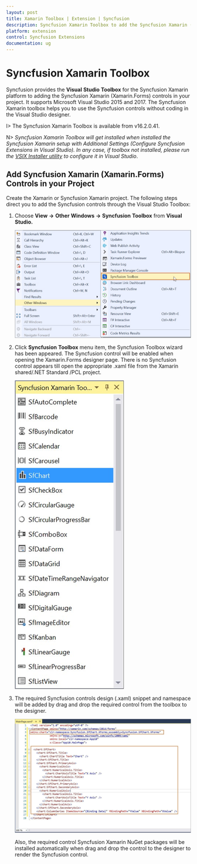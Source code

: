 ```yaml
---
layout: post
title: Xamarin Toolbox | Extension | Syncfusion
description: Syncfusion Xamarin Toolbox to add the Syncfusion Xamarin (Xamarin.Forms) controls in your project without coding in the Visual Studio designer.
platform: extension
control: Syncfusion Extensions
documentation: ug
---
```


# Syncfusion Xamarin Toolbox

Syncfusion provides the **Visual** **Studio** **Toolbox** for the Syncfusion Xamarin platform to adding the Syncfusion Xamarin (Xamarin.Forms) controls in your project. It supports Microsoft Visual Studio 2015 and 2017. The Syncfusion Xamarin toolbox helps you to use the Syncfusion controls without coding in the Visual Studio designer.

I> The Syncfusion Xamarin Toolbox is available from v16.2.0.41.

N> *Syncfusion Xamarin Toolbox will get installed when installed the Syncfusion Xamarin setup with Additional Settings (Configure Syncfusion Extensions in Visual Studio). In any case, if toolbox not installed, please run the [VSIX Installer utility](https://help.syncfusion.com/common/essential-studio/utilities#vsix-installer) to configure it in Visual Studio*.

## Add Syncfusion Xamarin (Xamarin.Forms) Controls in your Project

Create the Xamarin or Syncfusion Xamarin project. The following steps direct you to add the Syncfusion controls through the Visual Studio Toolbox:

1. Choose **View** **->** **Other** **Windows** **->** **Syncfusion** **Toolbox** from **Visual** **Studio.**

   ![Syncfusion Xamarin Custom Toolbox menu](Toolbox_images/Toolbox-img1.jpeg)
   
2. Click **Syncfusion** **Toolbox** menu item, the Syncfusion Toolbox wizard has been appeared. The Syncfusion control will be enabled when opening the Xamarin.Forms designer page. There is no Syncfusion control appears till open the appropriate .xaml file from the Xamarin shared/.NET Standard /PCL project.

   ![Syncfusion Xamarin Toolbox wizard](Toolbox_images/Toolbox-img2.jpeg)

3. The required Syncfusion controls design (.xaml) snippet and namespace will be added by drag and drop the required control from the toolbox to the designer.

    ![Required Syncfusion control code snippet and namespace in design page](Toolbox_images/Toolbox-img3.jpg)

   Also, the required control Syncfusion Xamarin NuGet packages will be installed automatically when drag and drop the control to the designer to render the Syncfusion control.
